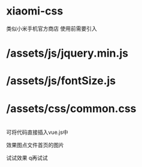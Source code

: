# xiaomi-css
类似小米手机官方商店
使用前需要引入
# /assets/js/jquery.min.js
# /assets/js/fontSize.js
# /assets/css/common.css
<br>
可将代码直接插入vue.js中 

效果图点文件首页的图片

试试效果
q再试试
